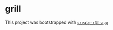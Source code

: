 # grill

This project was bootstrapped with [`create-r3f-app`](https://github.com/RenaudROHLINGER/create-r3f-app)